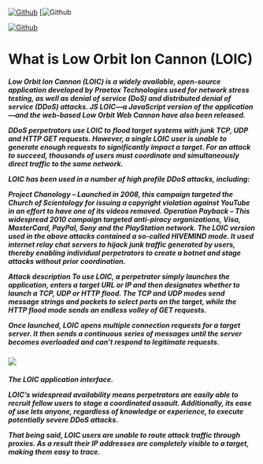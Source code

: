 [![Github](https://img.shields.io/badge/Made_with-c#-blue?style=for-the-badge&logo=linux)](https://facebook.com/fikrado4048063)
[![Github](https://img.shields.io/badge/CSHARP-black?style=for-the-badge&logo=linux)

[![Github](https://img.shields.io/github/followers/fikrado?style=social)](https://github.com/fikrado)
# What is Low Orbit Ion Cannon (LOIC)

<h5>Low Orbit Ion Cannon (LOIC) is a widely available, open-source application developed by Praetox Technologies used for network stress testing, as well as denial of service (DoS) and distributed denial of service (DDoS) attacks. JS LOIC—a JavaScript version of the application—and the web-based Low Orbit Web Cannon have also been released.

DDoS perpetrators use LOIC to flood target systems with junk TCP, UDP and HTTP GET requests. However, a single LOIC user is unable to generate enough requests to significantly impact a target. For an attack to succeed, thousands of users must coordinate and simultaneously direct traffic to the same network.

LOIC has been used in a number of high profile DDoS attacks, including:

Project Chanology – Launched in 2008, this campaign targeted the Church of Scientology for issuing a copyright violation against YouTube in an effort to have one of its videos removed.
Operation Payback – This widespread 2010 campaign targeted anti-piracy organizations, Visa, MasterCard, PayPal, Sony and the PlayStation network.
The LOIC version used in the above attacks contained a so-called HIVEMIND mode. It used internet relay chat servers to hijack junk traffic generated by users, thereby enabling individual perpetrators to create a botnet and stage attacks without prior coordination.

Attack description
To use LOIC, a perpetrator simply launches the application, enters a target URL or IP and then designates whether to launch a TCP, UDP or HTTP flood. The TCP and UDP modes send message strings and packets to select ports on the target, while the HTTP flood mode sends an endless volley of GET requests.

Once launched, LOIC opens multiple connection requests for a target server. It then sends a continuous series of messages until the server becomes overloaded and can’t respond to legitimate requests.

</h5>

<img src="https://images62.fotosik.pl/53/1a6cab33bb088f58med.jpg">
<h5>
The LOIC application interface.

LOIC’s widespread availability means perpetrators are easily able to recruit fellow users to stage a coordinated assault. Additionally, its ease of use lets anyone, regardless of knowledge or experience, to execute potentially severe DDoS attacks.

That being said, LOIC users are unable to route attack traffic through proxies. As a result their IP addresses are completely visible to a target, making them easy to trace.
</h5>

